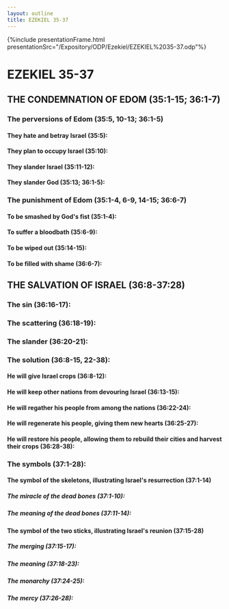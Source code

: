 ```yaml
---
layout: outline
title: EZEKIEL 35-37
---
```

{%include presentationFrame.html presentationSrc="/Expository/ODP/Ezekiel/EZEKIEL%2035-37.odp"%}

# EZEKIEL 35-37
## THE CONDEMNATION OF EDOM (35:1-15; 36:1-7) 
###  The perversions of Edom (35:5, 10-13; 36:1-5) 
####  They hate and betray Israel (35:5): 
####  They plan to occupy Israel (35:10): 
####  They slander Israel (35:11-12): 
####  They slander God (35:13; 36:1-5): 
###  The punishment of Edom (35:1-4, 6-9, 14-15; 36:6-7) 
####  To be smashed by God\'s fist (35:1-4): 
####  To suffer a bloodbath (35:6-9): 
####  To be wiped out (35:14-15): 
####  To be filled with shame (36:6-7): 
## THE SALVATION OF ISRAEL (36:8-37:28) 
###  The sin (36:16-17): 
###  The scattering (36:18-19): 
###  The slander (36:20-21): 
###  The solution (36:8-15, 22-38): 
####  He will give Israel crops (36:8-12): 
####  He will keep other nations from devouring Israel (36:13-15): 
####  He will regather his people from among the nations (36:22-24): 
####  He will regenerate his people, giving them new hearts (36:25-27): 
####  He will restore his people, allowing them to rebuild their cities and harvest their crops (36:28-38): 
###  The symbols (37:1-28): 
####  The symbol of the skeletons, illustrating Israel\'s resurrection (37:1-14) 
#####  The miracle of the dead bones (37:1-10): 
#####  The meaning of the dead bones (37:11-14): 
####  The symbol of the two sticks, illustrating Israel\'s reunion (37:15-28) 
#####  The merging (37:15-17): 
#####  The meaning (37:18-23): 
#####  The monarchy (37:24-25): 
#####  The mercy (37:26-28): 
